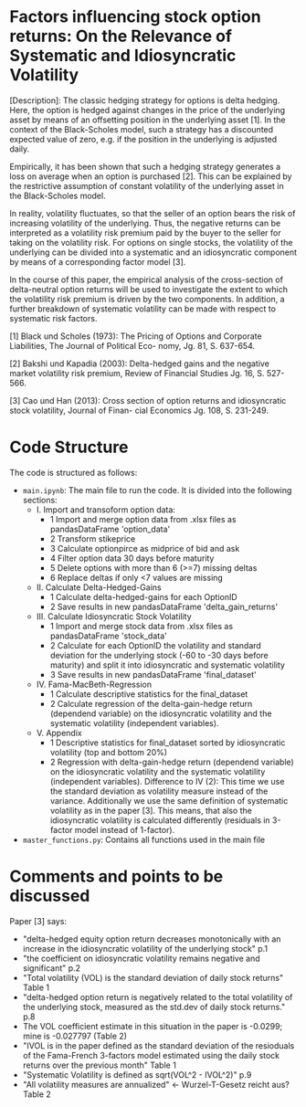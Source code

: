 # Factors influencing stock option returns: On the Relevance of Systematic and Idiosyncratic Volatility

 [Description]: 
 The classic hedging strategy for options is delta hedging. Here, the option is hedged against changes in the price of the underlying asset by means of an offsetting position in the underlying asset [1]. In the context of the Black-Scholes model, such a strategy has a discounted expected value of zero, e.g. if the position in the underlying is adjusted daily.

Empirically, it has been shown that such a hedging strategy generates a loss on average when an option is purchased [2]. This can be explained by the restrictive assumption of constant volatility of the underlying asset in the Black-Scholes model.

In reality, volatility fluctuates, so that the seller of an option bears the risk of increasing volatility of the underlying. Thus, the negative returns can be interpreted as a volatility risk premium paid by the buyer to the seller for taking on the volatility risk. For options on single stocks, the volatility of the underlying can be divided into a systematic and an idiosyncratic component by means of a corresponding factor model [3].

In the course of this paper, the empirical analysis of the cross-section of delta-neutral option returns will be used to investigate the extent to which the volatility risk premium is driven by the two components. In addition, a further breakdown of systematic volatility can be made with respect to systematic risk factors.

[1] Black und Scholes (1973): The Pricing of Options and Corporate Liabilities, The Journal of Political Eco- nomy, Jg. 81, S. 637-654.

[2] Bakshi und Kapadia (2003): Delta-hedged gains and the negative market volatility risk premium, Review of Financial Studies Jg. 16, S. 527-566.

[3] Cao und Han (2013): Cross section of option returns and idiosyncratic stock volatility, Journal of Finan- cial Economics Jg. 108, S. 231-249.

# Code Structure

The code is structured as follows:

- `main.ipynb`: The main file to run the code. It is divided into the following sections:
    - I. Import and transoform option data:
        - 1 Import and merge option data from .xlsx files as pandasDataFrame 'option_data'
        - 2 Transform stikeprice
        - 3 Calculate optionpirce as midprice of bid and ask
        - 4 Filter option data 30 days before maturity
        - 5 Delete options with more than 6 (>=7) missing deltas
        - 6 Replace deltas if only <7 values are missing
    - II. Calculate Delta-Hedged-Gains
        - 1 Calculate delta-hedged-gains for each OptionID
        - 2 Save results in new pandasDataFrame 'delta_gain_returns'
    - III. Calculate Idiosyncratic Stock Volatility
        - 1 Import and merge stock data from .xlsx files as pandasDataFrame 'stock_data'
        - 2 Calculate for each OptionID the volatility and standard deviation for the underlying stock (-60 to -30 days before maturity) and split it into idiosyncratic and systematic volatility
        - 3 Save results in new pandasDataFrame 'final_dataset'
    - IV. Fama-MacBeth-Regression
        - 1 Calculate descriptive statistics for the final_dataset
        - 2 Calculate regression of the delta-gain-hedge return (dependend variable) on the idiosyncratic volatility and the systematic volatility (independent variables).
    - V. Appendix
        - 1 Descriptive statistics for final_dataset sorted by idiosyncratic volatility (top and bottom 20%)
        - 2 Regression with delta-gain-hedge return (dependend variable) on the idiosyncratic volatility and the systematic volatility (independent variables). Difference to IV (2): This time we use the standard deviation as volatility measure instead of the variance. Additionally we use the same definition of systematic volatility as in the paper [3]. This means, that also the idiosyncratic volatility is calculated differently (residuals in 3-factor model instead of 1-factor).
- `master_functions.py`: Contains all functions used in the main file

# Comments and points to be discussed

Paper [3] says: 
- "delta-hedged equity option return decreases monotonically with an increase in the idiosyncratic volatility of the underlying stock" p.1
- "the coefficient on idiosyncratic volatility remains negative and significant" p.2
- "Total volatility (VOL) is the standard deviation of daily stock returns" Table 1
- "delta-hedged option return is negatively related to the total volatility of the underlying stock, measured as the std.dev of daily stock returns." p.8 
- The VOL coefficient estimate in this situation in the paper is -0.0299; mine is -0.027797 (Table 2)
- "IVOL is in the paper defined as the standard deviation of the resioduals of the Fama-French 3-factors model estimated using the daily stock returns over the previous month" Table 1
- "Systematic Volatility is defined as sqrt(VOL^2 - IVOL^2)" p.9
- "All volatility measures are annualized" <- Wurzel-T-Gesetz reicht aus? Table 2

